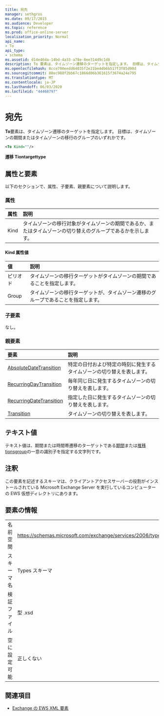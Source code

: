 ```yaml
---
title: 宛先
manager: sethgros
ms.date: 09/17/2015
ms.audience: Developer
ms.topic: reference
ms.prod: office-online-server
localization_priority: Normal
api_name:
- To
api_type:
- schema
ms.assetid: d14e46da-14bd-4a33-a78e-8ee314d9c1d8
description: To 要素は、タイムゾーン遷移のターゲットを指定します。 目標は、タイムゾーンの期間またはタイムゾーンの移行のグループのいずれかです。
ms.openlocfilehash: 8cce700eedd64035f2e21be4db6b517f3f85d98d
ms.sourcegitcommit: 88ec988f2bb67c1866d06b361615f3674a24e795
ms.translationtype: MT
ms.contentlocale: ja-JP
ms.lasthandoff: 06/03/2020
ms.locfileid: "44468797"
---
```

# <a name="to"></a>宛先

**To**要素は、タイムゾーン遷移のターゲットを指定します。 目標は、タイムゾーンの期間またはタイムゾーンの移行のグループのいずれかです。 
  
```xml
<To Kind=""/>
```

 **遷移 Tiontargettype**
## <a name="attributes-and-elements"></a>属性と要素

以下のセクションで、属性、子要素、親要素について説明します。
  
### <a name="attributes"></a>属性

|**属性**|**説明**|
|:-----|:-----|
|Kind  <br/> |タイムゾーンの移行対象がタイムゾーンの期間であるか、またはタイムゾーンの切り替えのグループであるかを示します。  <br/> |
   
#### <a name="kind-attribute-values"></a>Kind 属性値

|**値**|**説明**|
|:-----|:-----|
|ピリオド  <br/> |タイムゾーンの移行ターゲットがタイムゾーンの期間であることを指定します。  <br/> |
|Group  <br/> |タイムゾーンの移行ターゲットが、タイムゾーン遷移のグループであることを指定します。  <br/> |
   
### <a name="child-elements"></a>子要素

なし。
  
### <a name="parent-elements"></a>親要素

|**要素**|**説明**|
|:-----|:-----|
|[AbsoluteDateTransition](absolutedatetransition.md) <br/> |特定の日付および特定の時刻に発生するタイムゾーンの切り替えを表します。  <br/> |
|[RecurringDayTransition](recurringdaytransition.md) <br/> |毎年同じ日に発生するタイムゾーンの切り替えを表します。  <br/> |
|[RecurringDateTransition](recurringdatetransition.md) <br/> |指定した日に発生するタイムゾーンの切り替えを表します。  <br/> |
|[Transition](transition.md) <br/> |タイムゾーンの切り替えを表します。  <br/> |
   
## <a name="text-value"></a>テキスト値

テキスト値は、期間または時間帯遷移のターゲットである[期間](period.md)または[推移 tionsgroup](transitionsgroup.md)の一意の識別子を指定する文字列です。 
  
## <a name="remarks"></a>注釈

この要素を記述するスキーマは、クライアントアクセスサーバーの役割がインストールされている Microsoft Exchange Server を実行しているコンピューターの EWS 仮想ディレクトリにあります。
  
## <a name="element-information"></a>要素の情報

|||
|:-----|:-----|
|名前空間  <br/> |https://schemas.microsoft.com/exchange/services/2006/types  <br/> |
|スキーマ名  <br/> |Types スキーマ  <br/> |
|検証ファイル  <br/> |型 .xsd  <br/> |
|空に設定可能  <br/> |正しくない  <br/> |
   
## <a name="see-also"></a>関連項目



- [Exchange の EWS XML 要素](ews-xml-elements-in-exchange.md)

